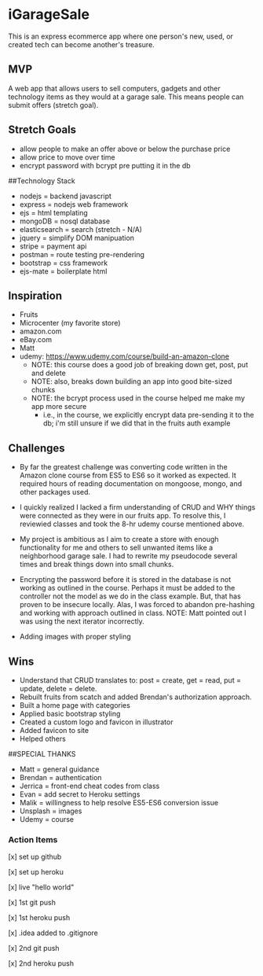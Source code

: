 # iGarageSale
This is an express ecommerce app where one person's new, used, or created tech can become another's treasure.

## MVP
A web app that allows users to sell computers, gadgets and other technology items as they would at a garage sale. This means people can submit offers (stretch goal).

## Stretch Goals
* allow people to make an offer above or below the purchase price
* allow price to move over time
* encrypt password with bcrypt pre putting it in the db

##Technology Stack
* nodejs = backend javascript
* express = nodejs web framework
* ejs = html templating
* mongoDB = nosql database
* elasticsearch = search (stretch - N/A)
* jquery = simplify DOM manipuation
* stripe = payment api
* postman = route testing pre-rendering
* bootstrap = css framework
* ejs-mate = boilerplate html

## Inspiration
* Fruits
* Microcenter (my favorite store)
* amazon.com
* eBay.com
* Matt
* udemy: https://www.udemy.com/course/build-an-amazon-clone
    * NOTE: this course does a good job of breaking down get, post, put and delete
    * NOTE: also, breaks down building an app into good bite-sized chunks
    * NOTE: the bcrypt process used in the course helped me make my app more secure
      * i.e., in the course, we explicitly encrypt data pre-sending it to the db;
        i'm still unsure if we did that in the fruits auth example

## Challenges
* By far the greatest challenge was converting code written in the Amazon clone course from
  ES5 to ES6 so it worked as expected. It required hours of reading documentation on mongoose, mongo, and other packages used.

* I quickly realized I lacked a firm understanding of CRUD and WHY things were 
  connected as they were in our fruits app. To resolve this, I reviewied classes and
  took the 8-hr udemy course mentioned above.

* My project is ambitious as I aim to create a store with enough functionality
  for me and others to sell unwanted items like a neighborhood garage sale. I had to
  rewrite my pseudocode several times and break things down into small chunks.

* Encrypting the password before it is stored in the database is not working as outlined
  in the course. Perhaps it must be added to the controller not the model as we do in
  the class example. But, that has proven to be insecure locally. Alas, I was forced to abandon pre-hashing and working with approach outlined in class. NOTE: Matt pointed out I was using the next iterator incorrectly.

* Adding images with proper styling

## Wins
* Understand that CRUD translates to: post = create, get = read, put = update, 
  delete = delete.
* Rebuilt fruits from scatch and added Brendan's authorization approach.
* Built a home page with categories
* Applied basic bootstrap styling
* Created a custom logo and favicon in illustrator
* Added favicon to site
* Helped others

##SPECIAL THANKS
* Matt = general guidance
* Brendan = authentication
* Jerrica = front-end cheat codes from class
* Evan = add secret to Heroku settings
* Malik = willingness to help resolve ES5-ES6 conversion issue
* Unsplash = images
* Udemy = course

### Action Items
[x] set up github

[x] set up heroku

[x] live "hello world"

[x] 1st git push

[x] 1st heroku push

[x] .idea added to .gitignore

[x] 2nd git push

[x] 2nd heroku push





